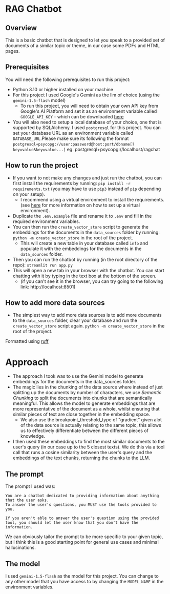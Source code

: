 # RAG Chatbot
## Overview
This is a basic chatbot that is designed to let you speak to a provided set of documents of a similar topic or theme, in our case some PDFs and HTML pages. 

## Prerequisites
You will need the following prerequisites to run this project:
- Python 3.10 or higher installed on your machine
- For this project I used Google's Gemini as the llm of choice (using the `gemini-1.5-flash` model)
  - To run this project, you will need to obtain your own API key from Google's AI Platform and set it as an environment variable called `GOOGLE_API_KEY` - which can be downloaded [here](https://aistudio.google.com/app/apikey)
- You will also need to setup a local database of your choice, one that is supported by SQLAlchemy. I used `postgresql` for this project. You can set your database URL as an environment variable called `DATABASE_URL`.Please make sure its following the format `postgresql+psycopg://user:password@host:port/dbname[?key=value&key=value...]` eg. postgresql+psycopg://localhost/ragchat

## How to run the project
- If you want to not make any changes and just run the chatbot, you can first install the requirements by running:
  ```pip install -r requirements.txt``` (you may have to use `pip3` instead of `pip` depending on your setup).
    - I recommend using a virtual environment to install the requirements. (see [here](https://docs.python.org/3/library/venv.html) for more information on how to set up a virtual environment).
- Duplicate the `.env.example` file and rename it to `.env` and fill in the required environment variables.
- You can then run the `create_vector_store` script to generate the embeddings for the documents in the `data_sources` folder by running:
  ```python -m create_vector_store``` in the root of the project.
    - This will create a new table in your database called `info` and populate it with the embeddings for the documents in the `data_sources` folder.
- Then you can run the chatbot by running (in the root directory of the repo):
  ```streamlit run app.py```
- This will open a new tab in your browser with the chatbot. You can start chatting with it by typing in the text box at the bottom of the screen.
  - (if you can't see it in the browser, you can try going to the following link: http://localhost:8501)

## How to add more data sources
- The simplest way to add more data sources is to add more documents to the `data_sources` folder, clear your database and run the `create_vector_store` script again.
    ```python -m create_vector_store``` in the root of the project.


Formatted using [ruff](https://docs.astral.sh/ruff/)


# Approach
- The approach I took was to use the Gemini model to generate embeddings for the documents in the data_sources folder. 
- The magic lies in the chunking of the data source where instead of just splitting up the documents by number of characters, we use *Semantic Chunking* to split the documents into chunks that are semantically meaningful. This allows the model to generate embeddings that are more representative of the document as a whole, whilst ensuring that similar pieces of text are close together in the embedding space.
  - We also use the breakpoint_threshold_type of "gradient" given alot of the data source is actually relating to the same topic, this allows us to effectively differentiate between the different pieces of knowledge.
- I then used these embeddings to find the most similar documents to the user's query (in our case up to the 5 closest texts). We do this via a tool call that runs a cosine similarity between the user's query and the embeddings of the text chunks, returning the chunks to the LLM. 

## The prompt
The prompt I used was:
```
You are a chatbot dedicated to providing information about anything that the user asks.
To answer the user's questions, you MUST use the tools provided to you.

If you aren't able to answer the user's question using the provided tool, you should let the user know that you don't have the information.

```

We can obviously tailor the prompt to be more specific to your given topic, but I think this is a good starting point for general use cases and minimal hallucinations.

## The model
I used `gemini-1.5-flash` as the model for this project. You can change to any other model that you have access to by changing the `MODEL_NAME` in the environment variables.